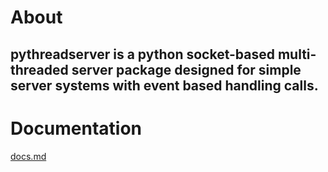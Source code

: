 # About
pythreadserver is a python socket-based multi-threaded server package designed for simple server systems with event based handling calls.
---
# Documentation
[docs.md](docs.md)

